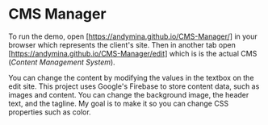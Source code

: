 # CMS Manager

To run the demo, open [https://andymina.github.io/CMS-Manager/] in your browser which represents the client's site. Then in another tab open [https://andymina.github.io/CMS-Manager/edit] which is is the actual CMS (*Content Management System*).

You can change the content by modifying the values in the textbox on the edit site. This project uses Google's Firebase to store content data, such as images and content. You can change the background image, the header text, and the tagline. My goal is to make it so you can change CSS properties such as color.
